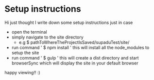 Setup instructions
====================

Hi just thought I write down some setup instructions just in case

* open the terminal
* simply navigate to the site directory 
	* e.g $ pathToWhereTheProjectIsSaved/supaduTest/site/
* run command ' $ npm install ' this will install all the node_modules to setup the site
* run command ' $ gulp ' this will create a dist directory and start browserSync which will display the site in your default browser

happy viewing!! :)
